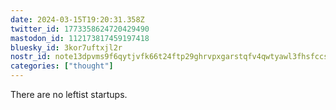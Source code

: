 ```yaml
---
date: 2024-03-15T19:20:31.358Z
twitter_id: 1773358624720429490
mastodon_id: 112173817459197418
bluesky_id: 3kor7uftxjl2r
nostr_id: note13dpvms9f6qytjvfk66t24ftp29ghrvpxgarstqfv4qwtyawl3fhsfccszk
categories: ["thought"]
---
```

There are no leftist startups.
